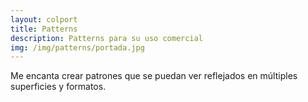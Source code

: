 ```yaml
---
layout: colport
title: Patterns
description: Patterns para su uso comercial
img: /img/patterns/portada.jpg
---
```


Me encanta crear patrones que se puedan ver reflejados en múltiples superficies y formatos.

<div class="section group">
        <div class="col span_6_of_12">
	  <img class="image_enlarge" src="{{ site.baseurl }}/img/patterns/camisetas_infantil.jpg" alt=""/>
	</div>
        <div class="col span_6_of_12">
	  <img class="image_enlarge" src="{{ site.baseurl }}/img/patterns/cocina.jpg" alt=""/>
	</div>
</div>
<div class="section group">
        <div class="col span_6_of_12">
	  <img class="image_enlarge" src="{{ site.baseurl }}/img/patterns/cojines.jpg" alt=""/>
	</div>
        <div class="col span_6_of_12">
	  <img class="image_enlarge" src="{{ site.baseurl }}/img/patterns/colchas.jpg" alt=""/>
	</div>
</div>
<div class="section group">
        <div class="col span_6_of_12">
	  <img class="image_enlarge" src="{{ site.baseurl }}/img/patterns/geometrico.jpg" alt=""/>
	</div>
        <div class="col span_6_of_12">
	  <img class="image_enlarge" src="{{ site.baseurl }}/img/patterns/mariquitas.jpg" alt=""/>
	</div>
</div>
<div class="section group">
        <div class="col span_4_of_12">
	  <img class="image_enlarge" src="{{ site.baseurl }}/img/patterns/perchas.jpg" alt=""/>
	</div>
        <div class="col span_4_of_12">
	  <img class="image_enlarge" src="{{ site.baseurl }}/img/patterns/renos.jpg" alt=""/>
	</div>
	<div class="col span_4_of_12">
	  <img class="image_enlarge" src="{{ site.baseurl }}/img/patterns/varios.jpg" alt=""/>
	</div>
</div>

